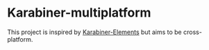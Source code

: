 # Karabiner-multiplatform

This project is inspired by [Karabiner-Elements](https://github.com/pqrs-org/Karabiner-Elements) but aims to be cross-platform.
